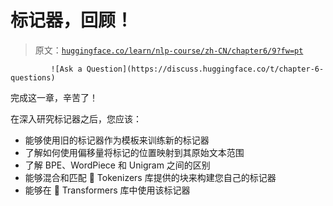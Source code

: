 # 标记器，回顾！

> 原文：[`huggingface.co/learn/nlp-course/zh-CN/chapter6/9?fw=pt`](https://huggingface.co/learn/nlp-course/zh-CN/chapter6/9?fw=pt)

             ![Ask a Question](https://discuss.huggingface.co/t/chapter-6-questions)

完成这一章，辛苦了！

在深入研究标记器之后，您应该：

*   能够使用旧的标记器作为模板来训练新的标记器
*   了解如何使用偏移量将标记的位置映射到其原始文本范围
*   了解 BPE、WordPiece 和 Unigram 之间的区别
*   能够混合和匹配 🤗 Tokenizers 库提供的块来构建您自己的标记器
*   能够在 🤗 Transformers 库中使用该标记器